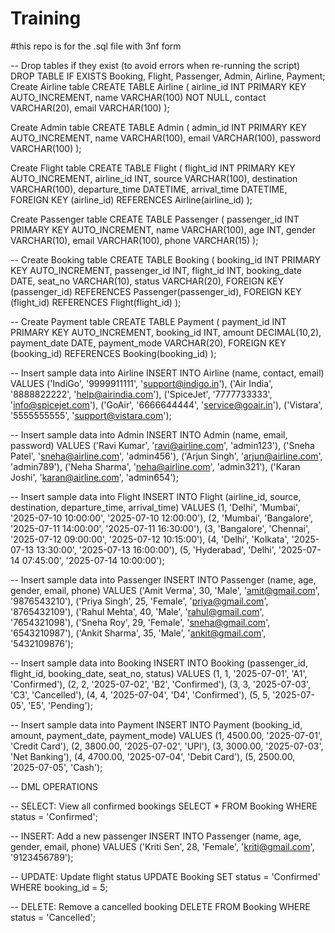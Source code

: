 # Training


#this repo is for the .sql file with 3nf form




-- Drop tables if they exist (to avoid errors when re-running the script)
DROP TABLE IF EXISTS Booking, Flight, Passenger, Admin, Airline, Payment;
 Create Airline table
CREATE TABLE Airline (
    airline_id INT PRIMARY KEY AUTO_INCREMENT,
    name VARCHAR(100) NOT NULL,
    contact VARCHAR(20),
    email VARCHAR(100)
);

Create Admin table
CREATE TABLE Admin (
    admin_id INT PRIMARY KEY AUTO_INCREMENT,
    name VARCHAR(100),
    email VARCHAR(100),
    password VARCHAR(100)
);

Create Flight table
CREATE TABLE Flight (
    flight_id INT PRIMARY KEY AUTO_INCREMENT,
    airline_id INT,
    source VARCHAR(100),
    destination VARCHAR(100),
    departure_time DATETIME,
    arrival_time DATETIME,
    FOREIGN KEY (airline_id) REFERENCES Airline(airline_id)
);

Create Passenger table
CREATE TABLE Passenger (
    passenger_id INT PRIMARY KEY AUTO_INCREMENT,
    name VARCHAR(100),
    age INT,
    gender VARCHAR(10),
    email VARCHAR(100),
    phone VARCHAR(15)
);

-- Create Booking table
CREATE TABLE Booking (
    booking_id INT PRIMARY KEY AUTO_INCREMENT,
    passenger_id INT,
    flight_id INT,
    booking_date DATE,
    seat_no VARCHAR(10),
    status VARCHAR(20),
    FOREIGN KEY (passenger_id) REFERENCES Passenger(passenger_id),
    FOREIGN KEY (flight_id) REFERENCES Flight(flight_id)
);

-- Create Payment table
CREATE TABLE Payment (
    payment_id INT PRIMARY KEY AUTO_INCREMENT,
    booking_id INT,
    amount DECIMAL(10,2),
    payment_date DATE,
    payment_mode VARCHAR(20),
    FOREIGN KEY (booking_id) REFERENCES Booking(booking_id)
);

-- Insert sample data into Airline
INSERT INTO Airline (name, contact, email) VALUES
('IndiGo', '9999911111', 'support@indigo.in'),
('Air India', '8888822222', 'help@airindia.com'),
('SpiceJet', '7777733333', 'info@spicejet.com'),
('GoAir', '6666644444', 'service@goair.in'),
('Vistara', '5555555555', 'support@vistara.com');

-- Insert sample data into Admin
INSERT INTO Admin (name, email, password) VALUES
('Ravi Kumar', 'ravi@airline.com', 'admin123'),
('Sneha Patel', 'sneha@airline.com', 'admin456'),
('Arjun Singh', 'arjun@airline.com', 'admin789'),
('Neha Sharma', 'neha@airline.com', 'admin321'),
('Karan Joshi', 'karan@airline.com', 'admin654');

-- Insert sample data into Flight
INSERT INTO Flight (airline_id, source, destination, departure_time, arrival_time) VALUES
(1, 'Delhi', 'Mumbai', '2025-07-10 10:00:00', '2025-07-10 12:00:00'),
(2, 'Mumbai', 'Bangalore', '2025-07-11 14:00:00', '2025-07-11 16:30:00'),
(3, 'Bangalore', 'Chennai', '2025-07-12 09:00:00', '2025-07-12 10:15:00'),
(4, 'Delhi', 'Kolkata', '2025-07-13 13:30:00', '2025-07-13 16:00:00'),
(5, 'Hyderabad', 'Delhi', '2025-07-14 07:45:00', '2025-07-14 10:00:00');

-- Insert sample data into Passenger
INSERT INTO Passenger (name, age, gender, email, phone) VALUES
('Amit Verma', 30, 'Male', 'amit@gmail.com', '9876543210'),
('Priya Singh', 25, 'Female', 'priya@gmail.com', '8765432109'),
('Rahul Mehta', 40, 'Male', 'rahul@gmail.com', '7654321098'),
('Sneha Roy', 29, 'Female', 'sneha@gmail.com', '6543210987'),
('Ankit Sharma', 35, 'Male', 'ankit@gmail.com', '5432109876');

-- Insert sample data into Booking
INSERT INTO Booking (passenger_id, flight_id, booking_date, seat_no, status) VALUES
(1, 1, '2025-07-01', 'A1', 'Confirmed'),
(2, 2, '2025-07-02', 'B2', 'Confirmed'),
(3, 3, '2025-07-03', 'C3', 'Cancelled'),
(4, 4, '2025-07-04', 'D4', 'Confirmed'),
(5, 5, '2025-07-05', 'E5', 'Pending');

-- Insert sample data into Payment
INSERT INTO Payment (booking_id, amount, payment_date, payment_mode) VALUES
(1, 4500.00, '2025-07-01', 'Credit Card'),
(2, 3800.00, '2025-07-02', 'UPI'),
(3, 3000.00, '2025-07-03', 'Net Banking'),
(4, 4700.00, '2025-07-04', 'Debit Card'),
(5, 2500.00, '2025-07-05', 'Cash');

-- DML OPERATIONS

-- SELECT: View all confirmed bookings
SELECT * FROM Booking WHERE status = 'Confirmed';

-- INSERT: Add a new passenger
INSERT INTO Passenger (name, age, gender, email, phone)
VALUES ('Kriti Sen', 28, 'Female', 'kriti@gmail.com', '9123456789');

-- UPDATE: Update flight status
UPDATE Booking
SET status = 'Confirmed'
WHERE booking_id = 5;

-- DELETE: Remove a cancelled booking
DELETE FROM Booking
WHERE status = 'Cancelled';
